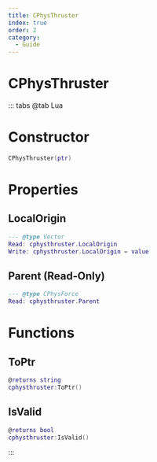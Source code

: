 ```yaml
---
title: CPhysThruster
index: true
order: 2
category:
  - Guide
---
```


# CPhysThruster

::: tabs
@tab Lua
# Constructor
```lua
CPhysThruster(ptr)
```
# Properties
## LocalOrigin 
```lua
--- @type Vector
Read: cphysthruster.LocalOrigin
Write: cphysthruster.LocalOrigin = value
```
## Parent (Read-Only)
```lua
--- @type CPhysForce
Read: cphysthruster.Parent
```
# Functions
## ToPtr
```lua
@returns string
cphysthruster:ToPtr()
```
## IsValid
```lua
@returns bool
cphysthruster:IsValid()
```

:::